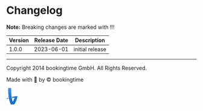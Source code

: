 # Changelog

**Note:** Breaking changes are marked with !!!

| Version     | Release Date | Description                                                                                                           |
|------------ |--------------|-----------------------------------------------------------------------------------------------------------------------|
| 1.0.0       | 2023-06-01   | initial release                                                                                                       |

---
Copyright 2014 bookingtime GmbH. All Rights Reserved.

Made with :blue_heart: by © bookingtime

<img src="https://raw.githubusercontent.com/bookingtime/lib-phpsdk-app/master/aws/logo_bookingtime.png" alt="logo" width="30" height="44" />
